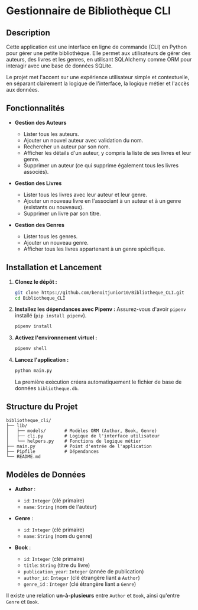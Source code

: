 # Gestionnaire de Bibliothèque CLI

## Description

Cette application est une interface en ligne de commande (CLI) en Python pour gérer une petite bibliothèque. Elle permet aux utilisateurs de gérer des auteurs, des livres et les genres, en utilisant SQLAlchemy comme ORM pour interagir avec une base de données SQLite.

Le projet met l'accent sur une expérience utilisateur simple et contextuelle, en séparant clairement la logique de l'interface, la logique métier et l'accès aux données.

## Fonctionnalités

- **Gestion des Auteurs**
  - Lister tous les auteurs.
  - Ajouter un nouvel auteur avec validation du nom.
  - Rechercher un auteur par son nom.
  - Afficher les détails d'un auteur, y compris la liste de ses livres et leur genre.
  - Supprimer un auteur (ce qui supprime également tous les livres associés).

- **Gestion des Livres**
  - Lister tous les livres avec leur auteur et leur genre.
  - Ajouter un nouveau livre en l'associant à un auteur et à un genre (existants ou nouveaux).
  - Supprimer un livre par son titre.

- **Gestion des Genres**
  - Lister tous les genres.
  - Ajouter un nouveau genre.
  - Afficher tous les livres appartenant à un genre spécifique.

## Installation et Lancement

1.  **Clonez le dépôt :**
    ```bash
    git clone https://github.com/benoitjunior10/Bibliotheque_CLI.git
    cd Bibliotheque_CLI
    ```

2.  **Installez les dépendances avec Pipenv :**
    Assurez-vous d'avoir `pipenv` installé (`pip install pipenv`).
    ```bash
    pipenv install
    ```

3.  **Activez l'environnement virtuel :**
    ```bash
    pipenv shell
    ```

4.  **Lancez l'application :**
    ```bash
    python main.py
    ```
    La première exécution créera automatiquement le fichier de base de données `bibliotheque.db`.

## Structure du Projet

```
bibliotheque_cli/
├── lib/
│   ├── models/       # Modèles ORM (Author, Book, Genre)
│   ├── cli.py        # Logique de l'interface utilisateur
│   └── helpers.py    # Fonctions de logique métier
├── main.py           # Point d'entrée de l'application
├── Pipfile           # Dépendances
└── README.md
```

## Modèles de Données

-   **Author** :
    -   `id`: `Integer` (clé primaire)
    -   `name`: `String` (nom de l'auteur)

-   **Genre** :
    -   `id`: `Integer` (clé primaire)
    -   `name`: `String` (nom du genre)

-   **Book** :
    -   `id`: `Integer` (clé primaire)
    -   `title`: `String` (titre du livre)
    -   `publication_year`: `Integer` (année de publication)
    -   `author_id`: `Integer` (clé étrangère liant a `Author`)
    -   `genre_id` : `Integer` (clé étrangère liant a `Genre`)

Il existe une relation **un-à-plusieurs** entre `Author` et `Book`, ainsi qu'entre `Genre` et `Book`.